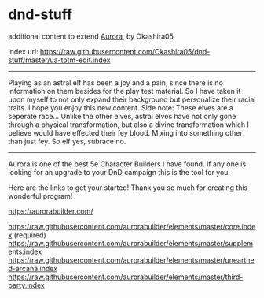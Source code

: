 # dnd-stuff
additional content to extend [Aurora](https://aurorabuilder.com/), by Okashira05

index url: https://raw.githubusercontent.com/Okashira05/dnd-stuff/master/ua-totm-edit.index

---

Playing as an astral elf has been a joy and a pain, since there is no information on them besides for the play test material. So I have taken it upon myself to not only expand their background but personalize their racial traits. I hope you enjoy this new content. 
Side note: These elves are a seperate race... Unlike the other elves, astral elves have not only gone through a physical transformation, but also a divine transformation which I believe would have effected their fey blood. Mixing into something other than just fey. So elf yes, subrace no.

---

Aurora is one of the best 5e Character Builders I have found. If any one is looking for an upgrade to your DnD campaign this is the tool for you.

Here are the links to get your started! Thank you so much for creating this wonderful program!

https://aurorabuilder.com/

https://raw.githubusercontent.com/aurorabuilder/elements/master/core.index (required)
https://raw.githubusercontent.com/aurorabuilder/elements/master/supplements.index
https://raw.githubusercontent.com/aurorabuilder/elements/master/unearthed-arcana.index
https://raw.githubusercontent.com/aurorabuilder/elements/master/third-party.index